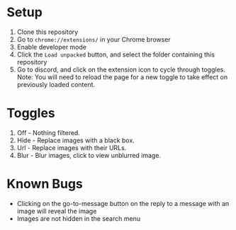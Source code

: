 # Setup

1. Clone this repository
2. Go to `chrome://extensions/` in your Chrome browser
3. Enable developer mode
4. Click the `Load unpacked` button, and select the folder containing this repository
5. Go to discord, and click on the extension icon to cycle through toggles. Note: You will need to reload the page for a new toggle to take effect on previously loaded content.

# Toggles
1. Off - Nothing filtered.
2. Hide - Replace images with a black box.
3. Url - Replace images with their URLs.
4. Blur - Blur images, click to view unblurred image.

# Known Bugs

* Clicking on the go-to-message button on the reply to a message with an image will reveal the image
* Images are not hidden in the search menu
